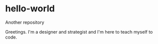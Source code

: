 # hello-world
Another repository

Greetings. I'm a designer and strategist and I'm here to teach myself to code.

